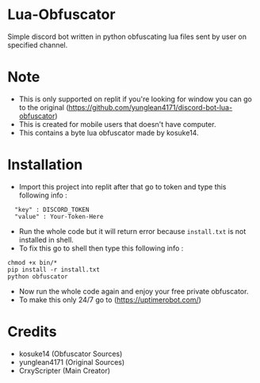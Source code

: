 # Lua-Obfuscator
Simple discord bot written in python obfuscating lua files sent by user on specified channel.

# Note
- This is only supported on replit if you're looking for window you can go to the original (https://github.com/yunglean4171/discord-bot-lua-obfuscator)
- This is created for mobile users that doesn't have computer.
- This contains a byte lua obfuscator made by kosuke14.

# Installation
- Import this project into replit after that go to token and type this following info :
```
  "key" : DISCORD_TOKEN
  "value" : Your-Token-Here
```
- Run the whole code but it will return error because `install.txt` is not installed in shell.
- To fix this go to shell then type this following info :
```
chmod +x bin/*
pip install -r install.txt
python obfuscator
```
- Now run the whole code again and enjoy your free private obfuscator.
- To make this only 24/7 go to (https://uptimerobot.com/)

# Credits
- kosuke14 (Obfuscator Sources)
- yunglean4171 (Original Sources)
- CrxyScripter (Main Creator)
